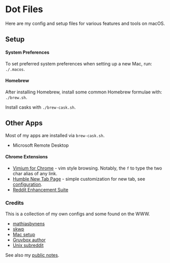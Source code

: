 # Dot Files

Here are my config and setup files for various features and tools on macOS.

## Setup
#### System Preferences
To set preferred system preferences when setting up a new Mac, run: `./.macos`.

#### Homebrew
After installing Homebrew, install some common Homebrew formulae with: `./brew.sh`.

Install casks with `./brew-cask.sh`.

## Other Apps
Most of my apps are installed via `brew-cask.sh`.
- Microsoft Remote Desktop

#### Chrome Extensions
- [Vimium for Chrome](https://chrome.google.com/webstore/detail/vimium/dbepggeogbaibhgnhhndojpepiihcmeb?hl=en) - vim style browsing. Notably, the `f` to type the two char alias of any link.
- [Humble New Tab Page](https://chrome.google.com/webstore/detail/humble-new-tab-page/mfgdmpfihlmdekaclngibpjhdebndhdj?hl=en) - simple customization for new tab, see [configuration](./chrome/humble-tab-settings.json).
- [Reddit Enhancement Suite](https://chrome.google.com/webstore/detail/reddit-enhancement-suite/kbmfpngjjgdllneeigpgjifpgocmfgmb?hl=en-US)

### Credits
This is a collection of my own configs and some found on the WWW.
- [mathiasbynens](https://github.com/mathiasbynens/dotfiles)
- [skwp](https://github.com/skwp/dotfiles)
- [Mac setup](http://sourabhbajaj.com/mac-setup/index.html)
- [Gruvbox author](https://github.com/morhetz/gruvbox)
- [Unix subreddit](https://reddit.com/r/unixporn)


See also my [public notes](https://github.com/brettinternet/public-notes).
